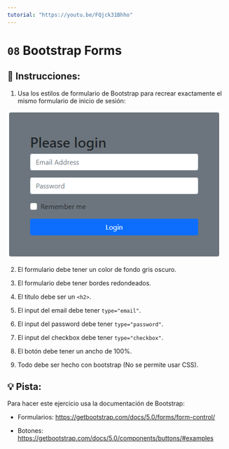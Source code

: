 ```yaml
---
tutorial: "https://youtu.be/FQjck31Bhho"
---
```


# `08` Bootstrap Forms

## 📝 Instrucciones:

1. Usa los estilos de formulario de Bootstrap para recrear exactamente el mismo formulario de inicio de sesión:

![Example Image](../../.learn/assets/08-bootstrap-forms-result.png?raw=true)

2. El formulario debe tener un color de fondo gris oscuro.

3. El formulario debe tener bordes redondeados.

4. El título debe ser un `<h2>`.

5. El input del email debe tener `type="email"`.

6. El input del password debe tener `type="password"`.

7. El input del checkbox debe tener `type="checkbox"`.

8. El botón debe tener un ancho de 100%.

9. Todo debe ser hecho con bootstrap (No se permite usar CSS).

## 💡 Pista:

Para hacer este ejercicio usa la documentación de Bootstrap:

- Formularios: https://getbootstrap.com/docs/5.0/forms/form-control/

- Botones: https://getbootstrap.com/docs/5.0/components/buttons/#examples
